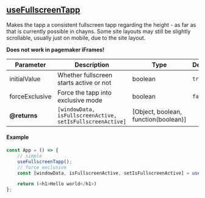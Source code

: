 ## [useFullscreenTapp](useFullscreenTapp.js)
Makes the tapp a consistent fullscreen tapp regarding the height - as far as that is currently possible in chayns.
Some site layouts may still be slightly scrollable, usually just on mobile, due to the site layout.

**Does not work in pagemaker iFrames!**

| Parameter | Description | Type | Default/required |
|------|--------------|-----------|-------------|
|initialValue | Whether fullscreen starts active or not | boolean | `true` |
|forceExclusive| Force the tapp into exclusive mode | boolean |`false`|
| **@returns** | `[windowData, isFullscreenActive, setIsFullscreenActive]` | [Object, boolean, function(boolean)] | |

#### Example
```javascript
const App = () => {
    // simple
    useFullscreenTapp();
    // force exclusive
    const [windowData, isFullscreenActive, setIsFullscreenActive] = useFullscreenTapp(true, true);

    return (<h1>Hello world</h1>)
};
```
